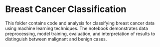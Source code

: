 # Breast Cancer Classification

This folder contains code and analysis for classifying breast cancer data using machine learning techniques. The notebook demonstrates data preprocessing, model training, evaluation, and interpretation of results to distinguish between malignant and benign cases.
